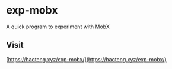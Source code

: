 # exp-mobx
A quick program to experiment with MobX

## Visit
[https://haoteng.xyz/exp-mobx/](https://haoteng.xyz/exp-mobx/)


